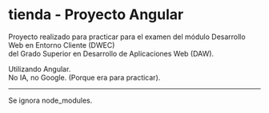 # tienda - Proyecto Angular

Proyecto realizado para practicar para el examen del módulo Desarrollo Web en Entorno Cliente (DWEC)<br>
del Grado Superior en Desarrollo de Aplicaciones Web (DAW).

Utilizando Angular.<br>
No IA, no Google. (Porque era para practicar).

------------------------------------
Se ignora node_modules.
